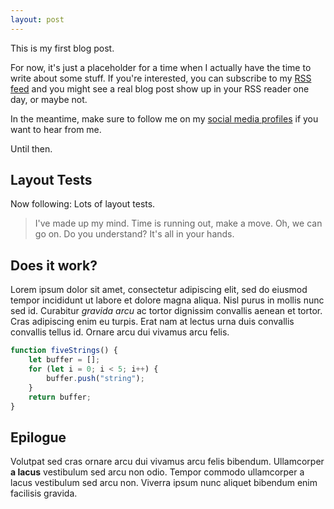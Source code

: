 ```yaml
---
layout: post
---
```


This is my first blog post.

For now, it's just a placeholder for a time when I actually have the time to write about some stuff. If you're interested, you can subscribe to my [RSS feed](https://bemoty.dev/feed.xml) and you might see a real blog post show up in your RSS reader one day, or maybe not.

In the meantime, make sure to follow me on my [social media profiles](https://bemoty.dev) if you want to hear from me.

Until then.

## Layout Tests

Now following: Lots of layout tests.

> I've made up my mind.
> Time is running out, make a move.
> Oh, we can go on.
> Do you understand? It's all in your hands.

## Does it work?

Lorem ipsum dolor sit amet, consectetur adipiscing elit, sed do eiusmod tempor incididunt ut labore et dolore magna aliqua. Nisl purus in mollis nunc sed id. Curabitur *gravida arcu* ac tortor dignissim convallis aenean et tortor. Cras adipiscing enim eu turpis. Erat nam at lectus urna duis convallis convallis tellus id. Ornare arcu dui vivamus arcu felis.

```javascript
function fiveStrings() {
    let buffer = [];
    for (let i = 0; i < 5; i++) {
        buffer.push("string");
    }
    return buffer;
}
```

## Epilogue

Volutpat sed cras ornare arcu dui vivamus arcu felis bibendum. Ullamcorper **a lacus** vestibulum sed arcu non odio. Tempor commodo ullamcorper a lacus vestibulum sed arcu non. Viverra ipsum nunc aliquet bibendum enim facilisis gravida.

